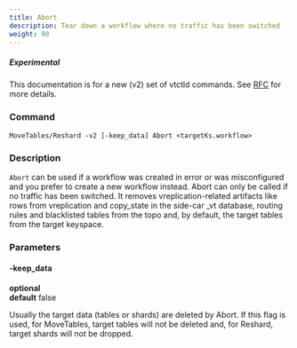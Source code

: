 ```yaml
---
title: Abort
description: Tear down a workflow where no traffic has been switched
weight: 90
---
```

##### _Experimental_
This documentation is for a new (v2) set of vtctld commands. See [RFC](https://github.com/vitessio/vitess/issues/7225) for more details.

### Command

```
MoveTables/Reshard -v2 [-keep_data] Abort <targetKs.workflow>
```

### Description

`Abort` can be used if a workflow was created in error or was misconfigured and you prefer to create a new workflow instead. Abort can only be called if no traffic has been switched. It removes vreplication-related artifacts like rows from vreplication and copy_state in the side-car \_vt database, routing rules and blacklisted tables from the topo and, by default, the target tables from the target keyspace.

### Parameters

#### -keep_data
**optional**\
**default** false

<div class="cmd">
Usually the target data (tables or shards) are deleted by Abort. If this flag is used, for MoveTables, target tables will not be deleted and, for Reshard, target shards will not be dropped.

</div>
